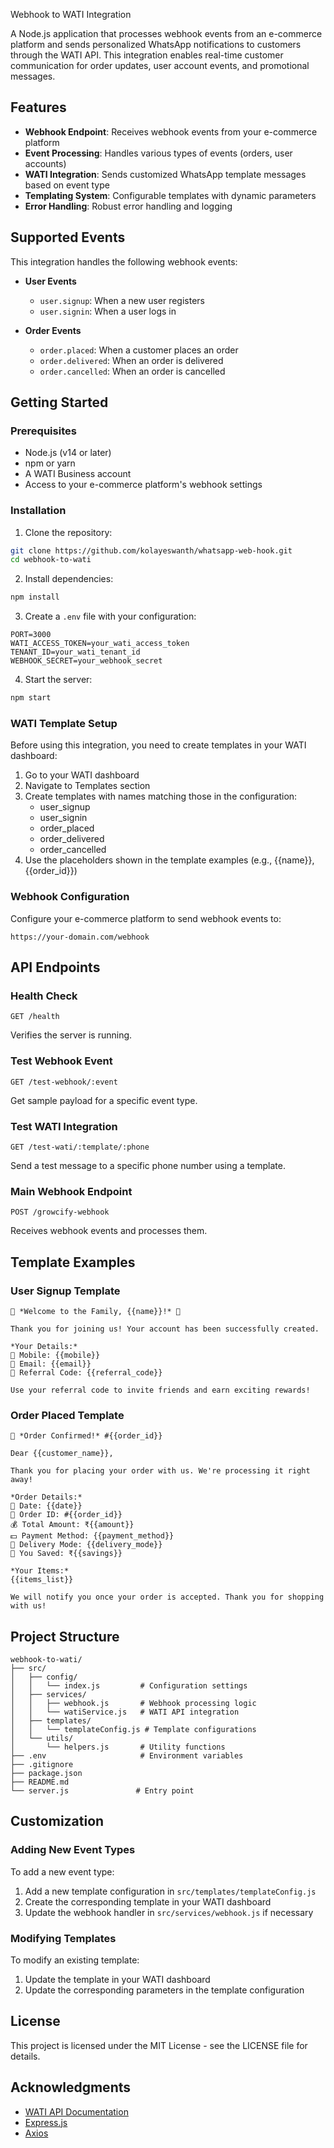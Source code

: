Webhook to WATI Integration

A Node.js application that processes webhook events from an e-commerce platform and sends personalized WhatsApp notifications to customers through the WATI API. This integration enables real-time customer communication for order updates, user account events, and promotional messages.

## Features

- **Webhook Endpoint**: Receives webhook events from your e-commerce platform
- **Event Processing**: Handles various types of events (orders, user accounts)
- **WATI Integration**: Sends customized WhatsApp template messages based on event type
- **Templating System**: Configurable templates with dynamic parameters
- **Error Handling**: Robust error handling and logging

## Supported Events

This integration handles the following webhook events:

- **User Events**
  - `user.signup`: When a new user registers
  - `user.signin`: When a user logs in

- **Order Events**
  - `order.placed`: When a customer places an order
  - `order.delivered`: When an order is delivered
  - `order.cancelled`: When an order is cancelled

## Getting Started

### Prerequisites

- Node.js (v14 or later)
- npm or yarn
- A WATI Business account
- Access to your e-commerce platform's webhook settings

### Installation

1. Clone the repository:
```bash
git clone https://github.com/kolayeswanth/whatsapp-web-hook.git
cd webhook-to-wati
```

2. Install dependencies:
```bash
npm install
```

3. Create a `.env` file with your configuration:
```
PORT=3000
WATI_ACCESS_TOKEN=your_wati_access_token
TENANT_ID=your_wati_tenant_id
WEBHOOK_SECRET=your_webhook_secret
```

4. Start the server:
```bash
npm start
```

### WATI Template Setup

Before using this integration, you need to create templates in your WATI dashboard:

1. Go to your WATI dashboard
2. Navigate to Templates section
3. Create templates with names matching those in the configuration:
   - user_signup
   - user_signin
   - order_placed
   - order_delivered
   - order_cancelled
4. Use the placeholders shown in the template examples (e.g., {{name}}, {{order_id}})

### Webhook Configuration

Configure your e-commerce platform to send webhook events to:
```
https://your-domain.com/webhook
```
## API Endpoints

### Health Check
```
GET /health
```
Verifies the server is running.

### Test Webhook Event
```
GET /test-webhook/:event
```
Get sample payload for a specific event type.

### Test WATI Integration
```
GET /test-wati/:template/:phone
```
Send a test message to a specific phone number using a template.

### Main Webhook Endpoint
```
POST /growcify-webhook
```
Receives webhook events and processes them.

## Template Examples

### User Signup Template
```
🎉 *Welcome to the Family, {{name}}!* 🎉

Thank you for joining us! Your account has been successfully created.

*Your Details:*
📱 Mobile: {{mobile}}
📧 Email: {{email}}
🎁 Referral Code: {{referral_code}}

Use your referral code to invite friends and earn exciting rewards!
```

### Order Placed Template
```
🛒 *Order Confirmed!* #{{order_id}}

Dear {{customer_name}},

Thank you for placing your order with us. We're processing it right away!

*Order Details:*
📆 Date: {{date}}
🧾 Order ID: #{{order_id}}
💰 Total Amount: ₹{{amount}}
💵 Payment Method: {{payment_method}}
🚚 Delivery Mode: {{delivery_mode}}
💸 You Saved: ₹{{savings}}

*Your Items:*
{{items_list}}

We will notify you once your order is accepted. Thank you for shopping with us!
```

## Project Structure

```
webhook-to-wati/
├── src/
│   ├── config/
│   │   └── index.js         # Configuration settings
│   ├── services/
│   │   ├── webhook.js       # Webhook processing logic
│   │   └── watiService.js   # WATI API integration
│   ├── templates/
│   │   └── templateConfig.js # Template configurations
│   └── utils/
│       └── helpers.js       # Utility functions
├── .env                     # Environment variables
├── .gitignore
├── package.json
├── README.md
└── server.js               # Entry point
```

## Customization

### Adding New Event Types

To add a new event type:

1. Add a new template configuration in `src/templates/templateConfig.js`
2. Create the corresponding template in your WATI dashboard
3. Update the webhook handler in `src/services/webhook.js` if necessary

### Modifying Templates

To modify an existing template:

1. Update the template in your WATI dashboard
2. Update the corresponding parameters in the template configuration

## License

This project is licensed under the MIT License - see the LICENSE file for details.

## Acknowledgments

- [WATI API Documentation](https://docs.wati.io/)
- [Express.js](https://expressjs.com/)
- [Axios](https://axios-http.com/)
